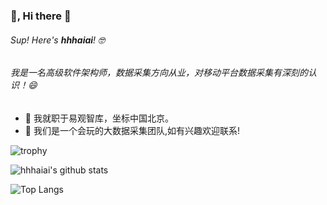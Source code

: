 ### 👻, Hi there 👋


###### Sup! Here's **hhhaiai**! 🤓 

###### 我是一名高级软件架构师，数据采集方向从业，对移动平台数据采集有深刻的认识！😄

* 🔭 我就职于易观智库，坐标中国北京。
* 🌱 我们是一个会玩的大数据采集团队,如有兴趣欢迎联系! 



![trophy](https://github-profile-trophy.vercel.app/?username=hhhaiai&column=3&margin-w=15&margin-h=15)


![hhhaiai's github stats](https://github-readme-stats.vercel.app/api?username=hhhaiai&count_private=true&show_icons=true&theme=radical&show_owner=true)


![Top Langs](https://github-readme-stats.vercel.app/api/top-langs/?username=hhhaiai&theme=radical)


<!--
[![ReadMe Card](https://github-readme-stats.vercel.app/api/pin/?username=ChrisRM&repo=material-theme-jetbrains&theme=radical)](https://github.com/ChrisRM/material-theme-jetbrains)

<!--
**hhhaiai/hhhaiai** is a ✨ _special_ ✨ repository because its `README.md` (this file) appears on your GitHub profile.

Here are some ideas to get you started:

- 🔭 I’m currently working on ...
- 🌱 I’m currently learning ...
- 👯 I’m looking to collaborate on ...
- 🤔 I’m looking for help with ...
- 💬 Ask me about ...
- 📫 How to reach me: ...
- 😄 Pronouns: ...
- ⚡ Fun fact: ...
-->

